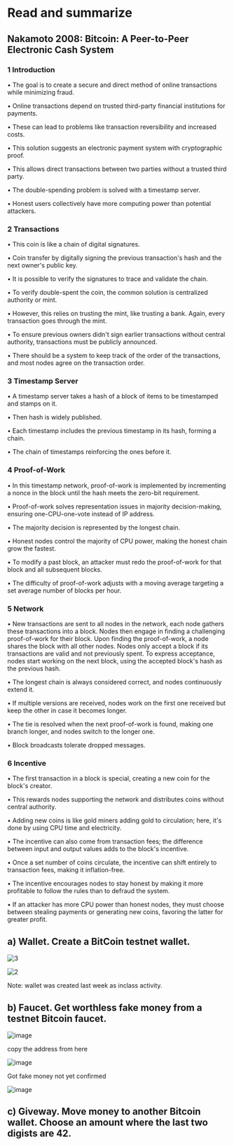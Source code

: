# Read and summarize 
## Nakamoto 2008: Bitcoin: A Peer-to-Peer Electronic Cash System
### 1 Introduction

•	The goal is to create a secure and direct method of online transactions while minimizing fraud.

•	Online transactions depend on trusted third-party financial institutions for payments.

•	These can lead to problems like transaction reversibility and increased costs.

•	This solution suggests an electronic payment system with cryptographic proof.

•	This allows direct transactions between two parties without a trusted third party.

•	The double-spending problem is solved with a timestamp server.

•	Honest users collectively have more computing power than potential attackers.

### 2 Transactions

•	This coin is like a chain of digital signatures.

•	Coin transfer by digitally signing the previous transaction's hash and the next owner's public key.

•	It is possible to verify the signatures to trace and validate the chain.

•	To verify double-spent the coin, the common solution is centralized authority or mint.

•	However, this relies on trusting the mint, like trusting a bank. Again, every transaction goes through the mint.

•	To ensure previous owners didn't sign earlier transactions without central authority, transactions must be publicly announced.

•	There should be a system to keep track of the order of the transactions, and most nodes agree on the transaction order.


### 3 Timestamp Server

•	A timestamp server takes a hash of a block of items to be timestamped and stamps on it.

•	Then hash is widely published.

•	Each timestamp includes the previous timestamp in its hash, forming a chain.

•	The chain of timestamps reinforcing the ones before it.


### 4 Proof-of-Work

•	In this timestamp network, proof-of-work is implemented by incrementing a nonce in the block until the hash meets the zero-bit requirement.

•	Proof-of-work solves representation issues in majority decision-making, ensuring one-CPU-one-vote instead of IP address.

•	The majority decision is represented by the longest chain.

•	Honest nodes control the majority of CPU power, making the honest chain grow the fastest.

•	To modify a past block, an attacker must redo the proof-of-work for that block and all subsequent blocks.

•	The difficulty of proof-of-work adjusts with a moving average targeting a set average number of blocks per hour.

### 5 Network

•	New transactions are sent to all nodes in the network, each node gathers these transactions into a block. 
Nodes then engage in finding a challenging proof-of-work for their block. 
Upon finding the proof-of-work, a node shares the block with all other nodes. 
Nodes only accept a block if its transactions are valid and not previously spent. 
To express acceptance, nodes start working on the next block, using the accepted block's hash as the previous hash.

•	The longest chain is always considered correct, and nodes continuously extend it.

•	If multiple versions are received, nodes work on the first one received but keep the other in case it becomes longer.

•	The tie is resolved when the next proof-of-work is found, making one branch longer, and nodes switch to the longer one.

•	Block broadcasts tolerate dropped messages.

### 6 Incentive

•	The first transaction in a block is special, creating a new coin for the block's creator.

•	This rewards nodes supporting the network and distributes coins without central authority.

•	Adding new coins is like gold miners adding gold to circulation; here, it's done by using CPU time and electricity.

•	The incentive can also come from transaction fees; the difference between input and output values adds to the block's incentive.

•	Once a set number of coins circulate, the incentive can shift entirely to transaction fees, making it inflation-free.

•	The incentive encourages nodes to stay honest by making it more profitable to follow the rules than to defraud the system.

•	If an attacker has more CPU power than honest nodes, they must choose between stealing payments or generating new coins, favoring the latter for greater profit.



## a) Wallet. Create a BitCoin testnet wallet.
![3](https://github.com/MadhukaPalihakkara/MyRepo/assets/149093784/6ec24ad3-1dcf-4606-9887-ad60ccf10091)

![2](https://github.com/MadhukaPalihakkara/MyRepo/assets/149093784/2062460f-a1f3-42ea-906f-f8baba41f084)

Note: wallet was created last week as inclass activity.

## b) Faucet. Get worthless fake money from a testnet Bitcoin faucet.

![image](https://github.com/MadhukaPalihakkara/MyRepo/assets/149093784/3247f2e6-fe3c-48cd-a73e-76fcb26afef1)

copy the address from here

![image](https://github.com/MadhukaPalihakkara/MyRepo/assets/149093784/445fb83c-71a0-46c7-b085-384e8cd5151e)

Got fake money not yet confirmed

![image](https://github.com/MadhukaPalihakkara/MyRepo/assets/149093784/7bf28686-80cd-4c4e-824e-ca7b3200c800)


## c) Giveway. Move money to another Bitcoin wallet. Choose an amount where the last two digists are 42.

